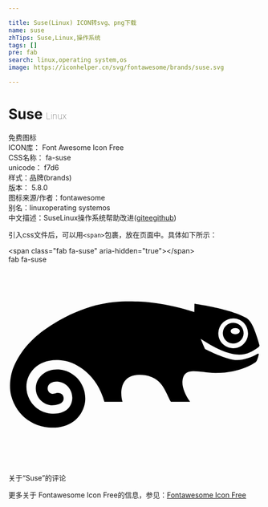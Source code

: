 ```yaml
---

title: Suse(Linux) ICON转svg、png下载
name: suse
zhTips: Suse,Linux,操作系统
tags: []
pre: fab
search: linux,operating system,os
image: https://iconhelper.cn/svg/fontawesome/brands/suse.svg

---
```


# Suse  <small style="font-size: 60%;font-weight: 100">Linux</small>


<div class="detail-page">
<p>
<span><span class="badge-success badge">免费图标</span> </span>
<br/>
<span>
ICON库：
<span class="badge-secondary badge">Font Awesome Icon Free</span> 
</span>
<br/>
<span>
CSS名称：
<span class="badge-secondary badge">fa-suse</span> 
</span>
<br/>
<span>
unicode：
<span class="badge-secondary badge">f7d6</span> 
<copy-btn content='f7d6' btn-title=""></copy-btn>
<copy-btn :content='String.fromCodePoint(parseInt("f7d6", 16))' btn-title="复制U"></copy-btn>
</span><br/><span>样式：<span class="badge-light badge">品牌(brands)</span></span>
<br/>
<span>
版本：
<span class="badge-secondary badge">5.8.0</span> 
</span>
<br/>
<span>图标来源/作者：<span class="badge-light badge">fontawesome</span></span> 
<br/>
<span>别名：<span class="badge-light badge">linux</span><span class="badge-light badge">operating system</span><span class="badge-light badge">os</span></span><br/><span class="zh-detail">中文描述：<span class="badge-primary badge">Suse</span><span class="badge-primary badge">Linux</span><span class="badge-primary badge">操作系统</span><span class="help-link"><span>帮助改进</span>(<a href="https://gitee.com/liuwave/icon-helper/edit/master/json/fontawesome/brands/suse.json" target="_blank" rel="noopener noreferrer">gitee</a><a href="https://github.com/liuwave/icon-helper/edit/master/json/fontawesome/brands/suse.json" target="_blank" rel="noopener noreferrer">github</a></span>)</span><br/>
</p>
</div>
<div class="alert alert-dark">
  <i class="fab fa-suse fa-xs"></i>
  <i class="fab fa-suse fa-sm"></i>
  <i class="fab fa-suse fa-lg"></i>
  <i class="fab fa-suse fa-2x"></i>
  <i class="fab fa-suse fa-3x"></i>
  <i class="fab fa-suse fa-5x"></i>
  <i class="fab fa-suse fa-7x"></i>
</div>
<div>
  <p>引入css文件后，可以用<code>&lt;span&gt;</code>包裹，放在页面中。具体如下所示：    
  </p>
  <div class="alert alert-primary" style="font-size: 14px">
    &lt;span class="fab fa-suse" aria-hidden="true"&gt;&lt;/span&gt;
    <copy-btn content='<span class="fab fa-suse" aria-hidden="true"></span>'></copy-btn>
  </div>
  <div class="alert alert-secondary">
    <i class="fab fa-suse"
    style="font-size: 24px"
    aria-hidden="true"></i> fab fa-suse
    <copy-btn content="fab fa-suse" btn-title="复制图标名称"></copy-btn>
  </div>
</div>
<div id="svg" class="svg-wrap">
<svg xmlns="http://www.w3.org/2000/svg" viewBox="0 0 640 512"><path d="M471.08 102.66s-.3 18.3-.3 20.3c-9.1-3-74.4-24.1-135.7-26.3-51.9-1.8-122.8-4.3-223 57.3-19.4 12.4-73.9 46.1-99.6 109.7C7 277-.12 307 7 335.06a111 111 0 0 0 16.5 35.7c17.4 25 46.6 41.6 78.1 44.4 44.4 3.9 78.1-16 90-53.3 8.2-25.8 0-63.6-31.5-82.9-25.6-15.7-53.3-12.1-69.2-1.6-13.9 9.2-21.8 23.5-21.6 39.2.3 27.8 24.3 42.6 41.5 42.6a49 49 0 0 0 15.8-2.7c6.5-1.8 13.3-6.5 13.3-14.9 0-12.1-11.6-14.8-16.8-13.9-2.9.5-4.5 2-11.8 2.4-2-.2-12-3.1-12-14V316c.2-12.3 13.2-18 25.5-16.9 32.3 2.8 47.7 40.7 28.5 65.7-18.3 23.7-76.6 23.2-99.7-20.4-26-49.2 12.7-111.2 87-98.4 33.2 5.7 83.6 35.5 102.4 104.3h45.9c-5.7-17.6-8.9-68.3 42.7-68.3 56.7 0 63.9 39.9 79.8 68.3H460c-12.8-18.3-21.7-38.7-18.9-55.8 5.6-33.8 39.7-18.4 82.4-17.4 66.5.4 102.1-27 103.1-28 3.7-3.1 6.5-15.8 7-17.7 1.3-5.1-3.2-2.4-3.2-2.4-8.7 5.2-30.5 15.2-50.9 15.6-25.3.5-76.2-25.4-81.6-28.2-.3-.4.1 1.2-11-25.5 88.4 58.3 118.3 40.5 145.2 21.7.8-.6 4.3-2.9 3.6-5.7-13.8-48.1-22.4-62.7-34.5-69.6-37-21.6-125-34.7-129.2-35.3.1-.1-.9-.3-.9.7zm60.4 72.8a37.54 37.54 0 0 1 38.9-36.3c33.4 1.2 48.8 42.3 24.4 65.2-24.2 22.7-64.4 4.6-63.3-28.9zm38.6-25.3a26.27 26.27 0 1 0 25.4 27.2 26.19 26.19 0 0 0-25.4-27.2zm4.3 28.8c-15.4 0-15.4-15.6 0-15.6s15.4 15.64 0 15.64z"/></svg>
</div>
<detail full-name='fa-suse'></detail>

<Vssue title="关于“Suse”的评论" >关于“Suse”的评论</Vssue>
    
<div><p>更多关于  Fontawesome Icon Free的信息，参见：<a target="_blank" href="https://iconhelper.cn/fontawesome.html">Fontawesome Icon Free</a>
</p></div>

